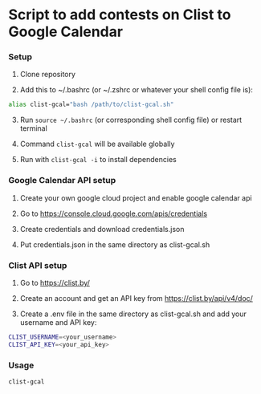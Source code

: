 # Script to add contests on Clist to Google Calendar

### Setup

1. Clone repository

2. Add this to ~/.bashrc (or ~/.zshrc or whatever your shell config file is):

```bash
alias clist-gcal="bash /path/to/clist-gcal.sh"
```

3. Run `source ~/.bashrc` (or corresponding shell config file) or restart terminal

4. Command `clist-gcal` will be available globally

5. Run with `clist-gcal -i` to install dependencies

### Google Calendar API setup

1. Create your own google cloud project and enable google calendar api

2. Go to https://console.cloud.google.com/apis/credentials

3. Create credentials and download credentials.json

4. Put credentials.json in the same directory as clist-gcal.sh

### Clist API setup

1. Go to https://clist.by/

2. Create an account and get an API key from https://clist.by/api/v4/doc/

3. Create a .env file in the same directory as clist-gcal.sh and add your username and API key:

```bash
CLIST_USERNAME=<your_username>
CLIST_API_KEY=<your_api_key>
```

### Usage

```bash
clist-gcal
```
